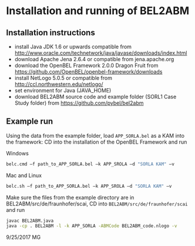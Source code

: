 # Installation and running of BEL2ABM

## Installation instructions

- install Java JDK 1.6 or upwards compatible from http://www.oracle.com/technetwork/java/javase/downloads/index.html
- download Apache Jena 2.6.4 or compatible from jena.apache.org 
- download the OpenBEL Framework 2.0.0 Dragon Fruit from https://github.com/OpenBEL/openbel-framework/downloads
- install NetLogo 5.0.5 or compatible from http://ccl.northwestern.edu/netlogo/
- set environment for Java (JAVA_HOME)
- download BEL2ABM source code and example folder (SORL1 Case Study folder) from https://github.com/pybel/bel2abm

## Example run

Using the data from the example folder, load `APP_SORLA.bel` as a KAM into the framework:
CD into the installation of the OpenBEL Framework and run 

Windows

```sh
belc.cmd –f path_to_APP_SORLA.bel –k APP_SROLA –d "SORLA KAM" –v 
```

Mac and Linux

```sh
belc.sh –f path_to_APP_SORLA.bel –k APP_SROLA –d "SORLA KAM" –v 
```

Make sure the files from the example directory are in BEL2ABM/src/de/fraunhofer/scai,
CD into `BEL2ABM/src/de/fraunhofer/scai` and run 

```sh
javac BEL2ABM.java
java -cp . BEL2ABM -l -k APP_SORLA -ABMCode BEL2ABM_code.nlogo -v
```

9/25/2017 MG
